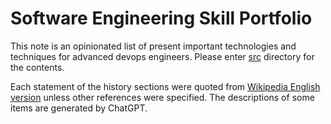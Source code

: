 # Software Engineering Skill Portfolio

This note is an opinionated list of present important technologies and techniques for advanced devops engineers.
Please enter [src](src/) directory for the contents.

Each statement of the history sections were quoted from
[Wikipedia English version](https://en.wikipedia.org/wiki/Main_Page)
unless other references were specified.
The descriptions of some items are generated by ChatGPT.
